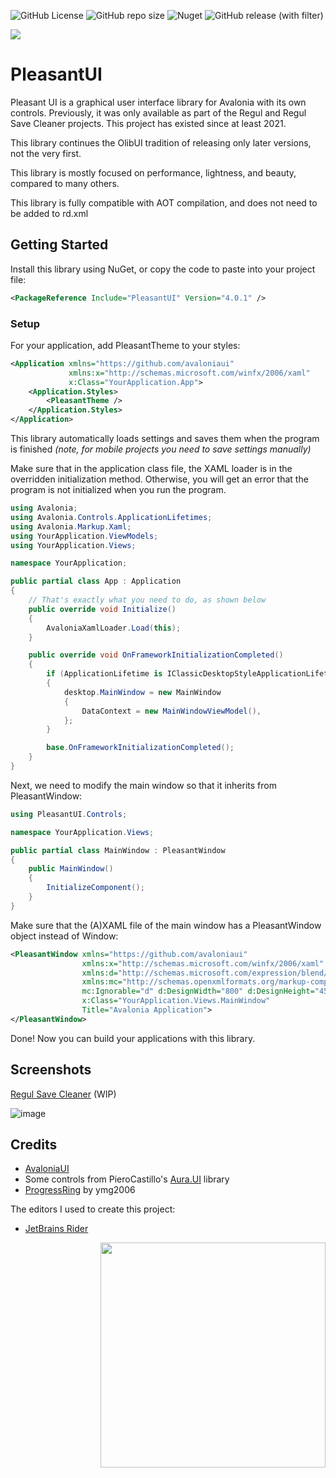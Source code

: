 ![GitHub License](https://img.shields.io/github/license/onebeld/PleasantUI?style=flat-square)
![GitHub repo size](https://img.shields.io/github/repo-size/onebeld/PleasantUI?style=flat-square)
![Nuget](https://img.shields.io/nuget/dt/PleasantUI?style=flat-square&logo=nuget)
![GitHub release (with filter)](https://img.shields.io/github/v/release/onebeld/PleasantUI?style=flat-square)

<img align="center" src="https://github.com/Onebeld/PleasantUI/assets/44552715/c8354beb-5b4b-4ce6-acbb-eb2b5e6a23e1">

# PleasantUI

Pleasant UI is a graphical user interface library for Avalonia with its own controls. Previously, it was only available as part of the Regul and Regul Save Cleaner projects. This project has existed since at least 2021.

This library continues the OlibUI tradition of releasing only later versions, not the very first.

This library is mostly focused on performance, lightness, and beauty, compared to many others.

This library is fully compatible with AOT compilation, and does not need to be added to rd.xml

## Getting Started

Install this library using NuGet, or copy the code to paste into your project file:

```xml
<PackageReference Include="PleasantUI" Version="4.0.1" />
```

### Setup

For your application, add PleasantTheme to your styles:

```xml
<Application xmlns="https://github.com/avaloniaui"
             xmlns:x="http://schemas.microsoft.com/winfx/2006/xaml"
             x:Class="YourApplication.App">
    <Application.Styles>
        <PleasantTheme />
    </Application.Styles>
</Application>
```
This library automatically loads settings and saves them when the program is finished _(note, for mobile projects you need to save settings manually)_

Make sure that in the application class file, the XAML loader is in the overridden initialization method. Otherwise, you will get an error that the program is not initialized when you run the program.

```csharp
using Avalonia;
using Avalonia.Controls.ApplicationLifetimes;
using Avalonia.Markup.Xaml;
using YourApplication.ViewModels;
using YourApplication.Views;

namespace YourApplication;

public partial class App : Application
{
    // That's exactly what you need to do, as shown below
    public override void Initialize()
    {
        AvaloniaXamlLoader.Load(this);
    }

    public override void OnFrameworkInitializationCompleted()
    {
        if (ApplicationLifetime is IClassicDesktopStyleApplicationLifetime desktop)
        {
            desktop.MainWindow = new MainWindow
            {
                DataContext = new MainWindowViewModel(),
            };
        }

        base.OnFrameworkInitializationCompleted();
    }
}
```

Next, we need to modify the main window so that it inherits from PleasantWindow:

```csharp
using PleasantUI.Controls;

namespace YourApplication.Views;

public partial class MainWindow : PleasantWindow
{
    public MainWindow()
    {
        InitializeComponent();
    }
}
```
Make sure that the (A)XAML file of the main window has a PleasantWindow object instead of Window:

```xml
<PleasantWindow xmlns="https://github.com/avaloniaui"
                xmlns:x="http://schemas.microsoft.com/winfx/2006/xaml"
                xmlns:d="http://schemas.microsoft.com/expression/blend/2008"
                xmlns:mc="http://schemas.openxmlformats.org/markup-compatibility/2006"
                mc:Ignorable="d" d:DesignWidth="800" d:DesignHeight="450"
                x:Class="YourApplication.Views.MainWindow"
                Title="Avalonia Application">
</PleasantWindow>
```

Done! Now you can build your applications with this library.

## Screenshots

[Regul Save Cleaner](https://github.com/Onebeld/RegulSaveCleaner) (WIP)

![image](https://github.com/Onebeld/PleasantUI/assets/44552715/72544683-228f-4d1d-9465-e0401828bd5d)

## Credits

* [AvaloniaUI](https://github.com/AvaloniaUI/Avalonia)
* Some controls from PieroCastillo's [Aura.UI](https://github.com/PieroCastillo/Aura.UI) library
* [ProgressRing](https://github.com/ymg2006/FluentAvalonia.ProgressRing) by ymg2006

The editors I used to create this project:
* [JetBrains Rider](https://www.jetbrains.com/rider/)

<img src="https://github.com/Onebeld/PleasantUI/assets/44552715/c6bcf430-4153-4f72-bcca-e97e5cdce491" width="360" align="right"/>
